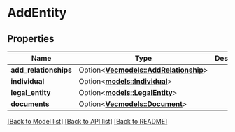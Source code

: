 # AddEntity

## Properties

Name | Type | Description | Notes
------------ | ------------- | ------------- | -------------
**add_relationships** | Option<[**Vec<models::AddRelationship>**](AddRelationship.md)> |  | [optional]
**individual** | Option<[**models::Individual**](Individual.md)> |  | [optional]
**legal_entity** | Option<[**models::LegalEntity**](LegalEntity.md)> |  | [optional]
**documents** | Option<[**Vec<models::Document>**](Document.md)> |  | [optional]

[[Back to Model list]](../README.md#documentation-for-models) [[Back to API list]](../README.md#documentation-for-api-endpoints) [[Back to README]](../README.md)


